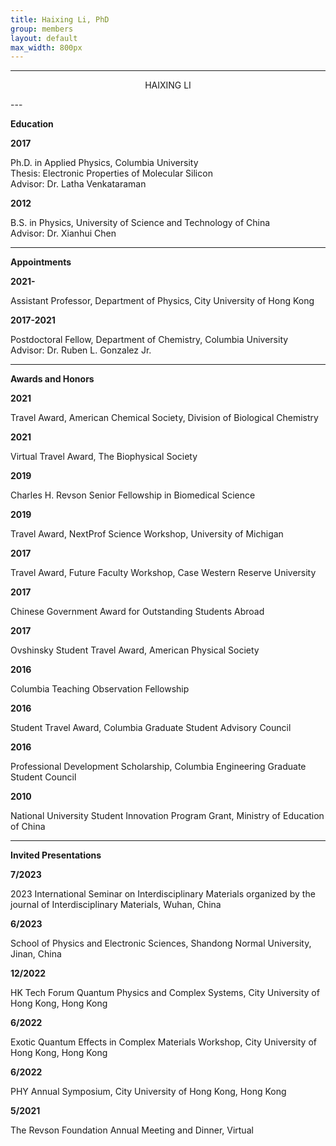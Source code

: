 ```yaml
---
title: Haixing Li, PhD
group: members
layout: default
max_width: 800px
---
```


---
<p align="center">HAIXING LI
</p>
---


<strong>Education</strong>
<div class="row" style="max-width: {{page.max_width}};">
<div class="col-sm col-sm-2"><strong>2017</strong></div><div class="col col-sm-10"><p>Ph.D. in Applied Physics, Columbia University<br>
	Thesis: Electronic Properties of Molecular Silicon<br>
	Advisor: Dr. Latha Venkataraman</p></div>

<div class="col-sm col-sm-2"><strong>2012</strong></div><div class="col col-sm-10"><p>B.S. in Physics, University of Science and Technology of China<br>
		Advisor: Dr. Xianhui Chen</p></div>
</div>

---
<strong>Appointments</strong>
<div class="row" style="max-width: {{page.max_width}};">

<div class="col-sm col-sm-2"><strong>2021- </strong></div><div class="col col-sm-10"><p>Assistant Professor, Department of Physics, City University of Hong Kong</p></div>


<div class="col-sm col-sm-2"><strong>2017-2021</strong></div><div class="col col-sm-10"><p>Postdoctoral Fellow, Department of Chemistry, Columbia University<br>
	Advisor: Dr. Ruben L. Gonzalez Jr.</p></div>
</div>


---
<strong>Awards and Honors</strong>
<div class="row" style="max-width: {{page.max_width}}">
<div class="col-sm col-sm-2"><strong>2021</strong></div><div class="col col-sm-10"><p>Travel Award, American Chemical Society, Division of Biological Chemistry</p></div>
<div class="col-sm col-sm-2"><strong>2021</strong></div><div class="col col-sm-10"><p>Virtual Travel Award, The Biophysical Society</p></div>
<div class="col-sm col-sm-2"><strong>2019</strong></div><div class="col col-sm-10"><p>Charles H. Revson Senior Fellowship in Biomedical Science</p></div>
<div class="col-sm col-sm-2"><strong>2019</strong></div><div class="col col-sm-10"><p>Travel Award, NextProf Science Workshop, University of Michigan</p></div>
<div class="col-sm col-sm-2"><strong>2017</strong></div><div class="col col-sm-10"><p>Travel Award, Future Faculty Workshop, Case Western Reserve University</p></div>
<div class="col-sm col-sm-2"><strong>2017</strong></div><div class="col col-sm-10"><p>Chinese Government Award for Outstanding Students Abroad</p></div>
<div class="col-sm col-sm-2"><strong>2017</strong></div><div class="col col-sm-10"><p>Ovshinsky Student Travel Award, American Physical Society</p></div>
<div class="col-sm col-sm-2"><strong>2016</strong></div><div class="col col-sm-10"><p>Columbia Teaching Observation Fellowship</p></div>
<div class="col-sm col-sm-2"><strong>2016</strong></div><div class="col col-sm-10"><p>Student Travel Award, Columbia Graduate Student Advisory Council</p></div>
<div class="col-sm col-sm-2"><strong>2016</strong></div><div class="col col-sm-10"><p>Professional Development Scholarship, Columbia Engineering Graduate Student Council</p></div>
<div class="col-sm col-sm-2"><strong>2010</strong></div><div class="col col-sm-10"><p>National University Student Innovation Program Grant, Ministry of Education of China</p></div>
</div>

---
<strong>Invited Presentations</strong>
<div class="row" style="max-width: {{page.max_width}}">
<div class="col-sm col-sm-2"><strong>7/2023</strong></div><div class="col col-sm-10"><p>2023 International Seminar on Interdisciplinary Materials organized by the journal of Interdisciplinary Materials, Wuhan, China</p></div>
<div class="col-sm col-sm-2"><strong>6/2023</strong></div><div class="col col-sm-10"><p>School of Physics and Electronic Sciences, Shandong Normal University, Jinan, China</p></div>
<div class="col-sm col-sm-2"><strong>12/2022</strong></div><div class="col col-sm-10"><p>HK Tech Forum Quantum Physics and Complex Systems, City University of Hong Kong, Hong Kong</p></div>
<div class="col-sm col-sm-2"><strong>6/2022</strong></div><div class="col col-sm-10"><p>Exotic Quantum Effects in Complex Materials Workshop, City University of Hong Kong, Hong Kong</p></div>
<div class="col-sm col-sm-2"><strong>6/2022</strong></div><div class="col col-sm-10"><p>PHY Annual Symposium, City University of Hong Kong, Hong Kong</p></div>
<div class="col-sm col-sm-2"><strong>5/2021</strong></div><div class="col col-sm-10"><p>The Revson Foundation Annual Meeting and Dinner, Virtual</p></div>
</div>
